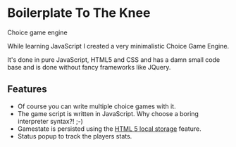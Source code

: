 # Boilerplate To The Knee
Choice game engine

While learning JavaScript I created a very minimalistic Choice Game Engine.

It's done in pure JavaScript, HTML5 and CSS and has a damn small code base and is done without fancy frameworks like JQuery.

## Features

* Of course you can write multiple choice games with it.
* The game script is written in JavaScript. Why choose a boring interpreter syntax?! ;-)
* Gamestate is persisted using the [HTML 5 local storage](https://www.w3schools.com/html/html5_webstorage.asp) feature.
* Status popup to track the players stats.

